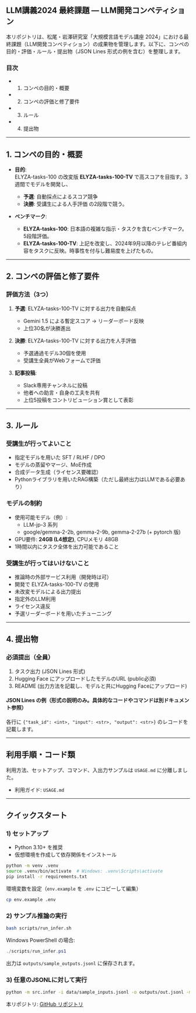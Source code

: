 ## LLM講義2024 最終課題 ― LLM開発コンペティション

本リポジトリは、松尾・岩澤研究室「大規模言語モデル講座 2024」における最終課題（LLM開発コンペティション）の成果物を管理します。以下に、コンペの目的・評価・ルール・提出物（JSON Lines 形式の例を含む）を整理します。

### 目次
- 1. コンペの目的・概要  
- 2. コンペの評価と修了要件  
- 3. ルール  
- 4. 提出物  

---

## 1. コンペの目的・概要

- **目的**:  
  ELYZA-tasks-100 の改変版 **ELYZA-tasks-100-TV** で高スコアを目指す。3週間でモデルを開発し、
  - **予選**: 自動採点によるスコア競争
  - **決勝**: 受講生による人手評価
  の2段階で競う。

- **ベンチマーク**:  
  - **ELYZA-tasks-100**: 日本語の複雑な指示・タスクを含むベンチマーク。5段階評価。  
  - **ELYZA-tasks-100-TV**: 上記を改変し、2024年9月以降のテレビ番組内容をタスクに反映。時事性を付与し難易度を上げたもの。

---

## 2. コンペの評価と修了要件

### 評価方法（3つ）
1. **予選**: ELYZA-tasks-100-TV に対する出力を自動採点  
   - Gemini 1.5 による暫定スコア → リーダーボード反映  
   - 上位30名が決勝進出

2. **決勝**: ELYZA-tasks-100-TV に対する出力を人手評価  
   - 予選通過モデル30個を使用  
   - 受講生全員がWebフォームで評価

3. **記事投稿**:  
   - Slack専用チャンネルに投稿  
   - 他者への助言・自身の工夫を共有  
   - 上位5投稿をコントリビューション賞として表彰

---

## 3. ルール

### 受講生が行ってよいこと
- 指定モデルを用いた SFT / RLHF / DPO
- モデルの蒸留やマージ、MoE作成
- 合成データ生成（ライセンス要確認）
- Pythonライブラリを用いたRAG構築（ただし最終出力はLLMである必要あり）

### モデルの制約
- 使用可能モデル（例）:
  - LLM-jp-3 系列
  - google/gemma-2-2b, gemma-2-9b, gemma-2-27b (+ pytorch 版)
- GPU要件: **24GB (L4想定)**, CPUメモリ 48GB
- 1時間以内にタスク全体を出力可能であること

### 受講生が行ってはいけないこと
- 推論時の外部サービス利用（開発時は可）
- 開発で ELYZA-tasks-100-TV の使用
- 未改変モデルによる出力提出
- 指定外のLLM利用
- ライセンス違反
- 予選リーダーボードを用いたチューニング

---

## 4. 提出物

### 必須提出（全員）
1. タスク出力 (JSON Lines 形式)  
2. Hugging Face にアップロードしたモデルのURL (public必須)  
3. README (出力方法を記載し、モデルと共にHugging Faceにアップロード)

#### JSON Lines の例（形式の説明のみ。具体的なコードやコマンドは別ドキュメント参照）
各行に `{"task_id": <int>, "input": <str>, "output": <str>}` のレコードを記載します。

---

## 利用手順・コード類
利用方法、セットアップ、コマンド、入出力サンプルは `USAGE.md` に分離しました。

- 利用ガイド: `USAGE.md`


---

## クイックスタート

### 1) セットアップ
- Python 3.10+ を推奨
- 仮想環境を作成して依存関係をインストール
```bash
python -m venv .venv
source .venv/bin/activate  # Windows: .venv\Scripts\activate
pip install -r requirements.txt
```

環境変数を設定（`env.example` を `.env` にコピーして編集）
```bash
cp env.example .env
```

### 2) サンプル推論の実行
```bash
bash scripts/run_infer.sh
```
Windows PowerShell の場合:
```powershell
./scripts/run_infer.ps1
```

出力は `outputs/sample_outputs.jsonl` に保存されます。

### 3) 任意のJSONLに対して実行
```bash
python -m src.infer -i data/sample_inputs.jsonl -o outputs/out.jsonl -m google/gemma-2-9b-it
```

本リポジトリ: [GitHub リポジトリ](https://github.com/chitchi46/llm_competition_2024_experiments)


